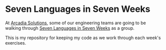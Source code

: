 Seven Languages in Seven Weeks
==============================

At [Arcadia Solutions](http://www.arcadiasolutions.com), some of our engineering teams are going to be walking through
[Seven Languages in Seven Weeks](http://pragprog.com/book/btlang/seven-languages-in-seven-weeks) as a group.

This is my repository for keeping my code as we work through each week's exercises.
